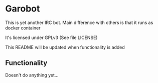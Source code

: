 # Garobot

This is yet another IRC bot.
Main difference with others is that it runs as docker container

It's licensed under GPLv3 (See file LICENSE)

This README will be updated when functionality is added

## Functionality
Doesn't do anything yet...
